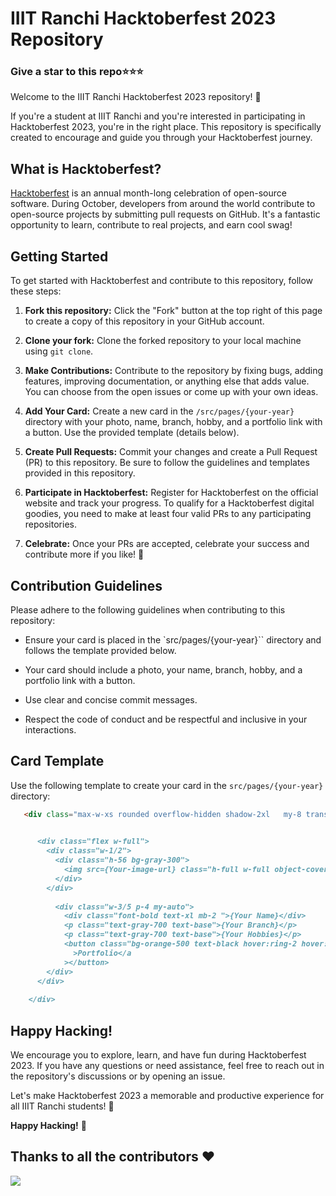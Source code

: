 # IIIT Ranchi Hacktoberfest 2023 Repository
###  Give a star to this repo⭐⭐⭐

Welcome to the IIIT Ranchi Hacktoberfest 2023 repository! 🚀

If you're a student at IIIT Ranchi and you're interested in participating in Hacktoberfest 2023, you're in the right place. This repository is specifically created to encourage and guide you through your Hacktoberfest journey.

## What is Hacktoberfest?

[Hacktoberfest](https://hacktoberfest.digitalocean.com/) is an annual month-long celebration of open-source software. During October, developers from around the world contribute to open-source projects by submitting pull requests on GitHub. It's a fantastic opportunity to learn, contribute to real projects, and earn cool swag!

## Getting Started

To get started with Hacktoberfest and contribute to this repository, follow these steps:

1. **Fork this repository:** Click the "Fork" button at the top right of this page to create a copy of this repository in your GitHub account.

2. **Clone your fork:** Clone the forked repository to your local machine using `git clone`.

3. **Make Contributions:** Contribute to the repository by fixing bugs, adding features, improving documentation, or anything else that adds value. You can choose from the open issues or come up with your own ideas.

4. **Add Your Card:** Create a new card in the `/src/pages/{your-year}` directory with your photo, name, branch, hobby, and a portfolio link with a button. Use the provided template (details below).

5. **Create Pull Requests:** Commit your changes and create a Pull Request (PR) to this repository. Be sure to follow the guidelines and templates provided in this repository.

6. **Participate in Hacktoberfest:** Register for Hacktoberfest on the official website and track your progress. To qualify for a Hacktoberfest digital goodies, you need to make at least four valid PRs to any participating repositories.

7. **Celebrate:** Once your PRs are accepted, celebrate your success and contribute more if you like! 🎉

## Contribution Guidelines

Please adhere to the following guidelines when contributing to this repository:

- Ensure your card is placed in the `src/pages/{your-year}`` directory and follows the template provided below.

- Your card should include a photo, your name, branch, hobby, and a portfolio link with a button.

- Use clear and concise commit messages.

- Respect the code of conduct and be respectful and inclusive in your interactions.

## Card Template

Use the following template to create your card in the `src/pages/{your-year}` directory:

```markdown
   <div class="max-w-xs rounded overflow-hidden shadow-2xl   my-8 transform hover:scale-105 transition-transform duration-300 ">

      
      <div class="flex w-full">
        <div class="w-1/2">
          <div class="h-56 bg-gray-300">
            <img src={Your-image-url} class="h-full w-full object-cover">
          </div>
        </div>
        
          <div class="w-3/5 p-4 my-auto">
            <div class="font-bold text-xl mb-2 ">{Your Name}</div>
            <p class="text-gray-700 text-base">{Your Branch}</p>
            <p class="text-gray-700 text-base">{Your Hobbies}</p>
            <button class="bg-orange-500 text-black hover:ring-2 hover:ring-orange-500 py-2 px-4 rounded-full mt-6"> <a href={Your-portfolio-link} target="_blank" class="font-medium"
              >Portfolio</a
            ></button>
        </div>
      </div>
     
    </div>
```

## Happy Hacking!

We encourage you to explore, learn, and have fun during Hacktoberfest 2023. If you have any questions or need assistance, feel free to reach out in the repository's discussions or by opening an issue.

Let's make Hacktoberfest 2023 a memorable and productive experience for all IIIT Ranchi students! 🌟

**Happy Hacking!** 🚀


## Thanks to all the contributors ❤️

<img src="https://contrib.rocks/image?repo=aialok/open-source-IIIT-Ranchi"/>



